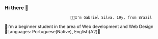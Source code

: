 ### Hi there 👋

                                  👨‍💻I'm Gabriel Silva, 19y, from Brazil


💠I'm a beginner student in the area of Web development and Web Design
💠Languages: Portuguese(Native), English(A2)💬



